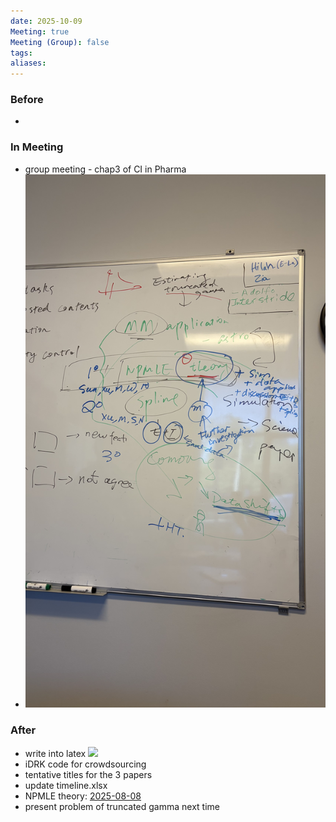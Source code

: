 ```yaml
---
date: 2025-10-09
Meeting: true
Meeting (Group): false
tags: 
aliases:
---
```


### Before
- 

### In Meeting
- group meeting - chap3 of CI in Pharma
- ![](IMG_5822.jpeg)

### After
- write into latex ![](IMG_5502.jpg)
- iDRK code for crowdsourcing
- tentative titles for the 3 papers
- update timeline.xlsx
- NPMLE theory: [2025-08-08](2025-08-08.md)
- present problem of truncated gamma next time
